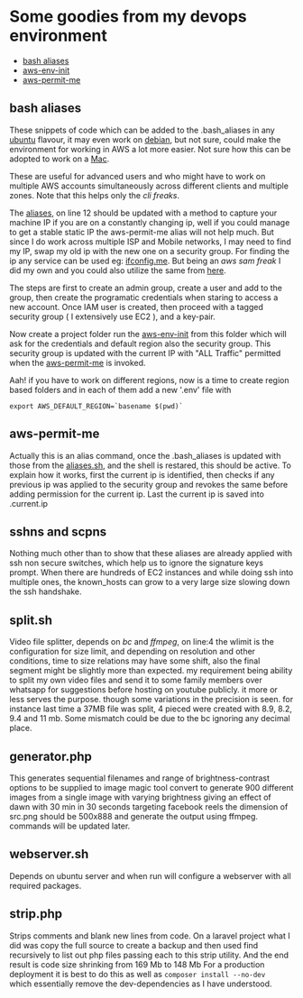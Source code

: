 # Some goodies from my devops environment

* [bash aliases](#bash_aliases)
* [aws-env-init](#envinit)
* [aws-permit-me](#permitme)

<a name="bash_aliases"></a>
## bash aliases

These snippets of code which can be added to the .bash_aliases in any [ubuntu](https://ubuntu.com) flavour, it may even work on [debian](https://www.debian.org/), but not sure, could make the environment for working in AWS a lot more easier. Not sure how this can be adopted to work on a [Mac](https://www.apple.com).

These are useful for advanced users and who might have to work on multiple AWS accounts simultaneously across different clients and multiple zones. Note that this helps only the *cli freaks*. 

The [aliases](./aliases.sh), on line 12 should be updated with a method to capture your machine IP if you are on a constantly changing ip, well if you could manage to get a stable static IP the aws-permit-me alias will not help much. But since I do work across multiple ISP and Mobile networks, I may need to find my IP, swap my old ip with the new one on a security group. For finding the ip any service can be used eg: [ifconfig.me](https://ifconfig.me/). But being an *aws sam freak* I did my own and you could also utilize the same from [here](../aws/echo-my-ip/).

The steps are first to create an admin group, create a user and add to the group, then create the programatic credentials when staring to access a new account. Once IAM user is created, then proceed with a tagged security group ( I extensively use EC2 ), and a key-pair. 

Now create a project folder run the [aws-env-init](./aws-env-init.sh) from this folder which will ask for the credentials and default region also the security group. This security group is updated with the current IP with "ALL Traffic" permitted when the [aws-permit-me](#permitme) is invoked. 

Aah! if you have to work on different regions, now is a time to create region based folders and in each of them add a new '.env' file with 
```
export AWS_DEFAULT_REGION=`basename $(pwd)`
```
<a name="permitme"></a>
## aws-permit-me

Actually this is an alias command, once the .bash_aliases is updated with those from the [aliases.sh](./aliases.sh), and the shell is restared, this should be active. To explain how it works, first the current ip is identified, then checks if any previous ip was applied to the security group and revokes the same before adding permission for the current ip. Last the current ip is saved into .current.ip

## sshns and scpns

Nothing much other than to show that these aliases are already applied with ssh non secure switches, which help us to ignore the signature keys prompt. When there are hundreds of EC2 instances and while doing ssh into multiple ones, the known_hosts can grow to a very large size slowing down the ssh handshake.

## split.sh

Video file splitter, depends on *bc* and *ffmpeg*, on line:4 the wlimit is the configuration for size limit, and depending on resolution and other conditions, time to size relations may have some shift, also the final segment might be slightly more than expected. my requirement being ability to split my own video files and send it to some family members over whatsapp for suggestions before hosting on youtube publicly. it more or less serves the purpose. though some variations in the precision is seen. for instance last time a 37MB file was split, 4 pieced were created with 8.9, 8.2, 9.4 and 11 mb. Some mismatch could be due to the bc ignoring any decimal place.    

## generator.php

This generates sequential filenames and range of brightness-contrast options to be supplied to image magic tool convert to generate 900 different images from a single image with varying brightness giving an effect of dawn with 30 min in 30 seconds targeting facebook reels the dimension of src.png should be 500x888 and generate the output using ffmpeg. commands will be updated later.


## webserver.sh

Depends on ubuntu server and when run will configure a webserver with all required packages.

## strip.php

Strips comments and blank new lines from code. 
On a laravel project what I did was copy the full source to create a backup and then used find recursively to list out php files passing each to this strip utility. And the end result is code size shrinking from 169 Mb to 148 Mb For a production deployment it is best to do this as well as `composer install --no-dev ` which essentially remove the dev-dependencies as I have understood.

